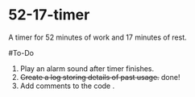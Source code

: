 # 52-17-timer
A timer for 52 minutes of work and 17 minutes of rest.

#To-Do

1) Play an alarm sound after timer finishes.
2) ~~Create a log storing details of past usage.~~ done!
3) Add comments to the code .
